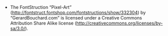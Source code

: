 - The FontStruction “Pixel-Art”
    (http://fontstruct.fontshop.com/fontstructions/show/332304) by
    “GerardBouchard.com” is licensed under a Creative Commons Attribution Share
    Alike license (http://creativecommons.org/licenses/by-sa/3.0/).